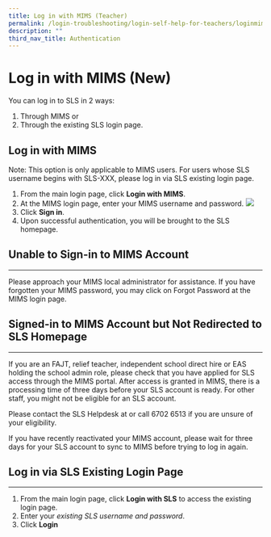 ```yaml
---
title: Log in with MIMS (Teacher)
permalink: /login-troubleshooting/login-self-help-for-teachers/loginmimsteacher/
description: ""
third_nav_title: Authentication
---
```

Log in with MIMS (New)
===================

You can log in to SLS in 2 ways:

1. Through MIMS or
2. Through the existing SLS login page.
 
   
Log in with MIMS
----------------

Note: This option is only applicable to MIMS users. For users whose SLS username begins with SLS-XXX, please log in via SLS existing login page.

1. From the main login page, click **Login with MIMS**.
2. At the MIMS login page, enter your MIMS username and password.
  ![](images/Media/2Teacher/LTM1.png)  
3. Click **Sign in**.
4. Upon successful authentication, you will be brought to the SLS homepage.
 
    
  Unable to Sign-in to MIMS Account
---------------------------------

---

Please approach your MIMS local administrator for assistance. If you have forgotten your MIMS password, you may click on Forgot Password at the MIMS login page.

   
   Signed-in to MIMS Account but Not Redirected to SLS Homepage 
-------------------------------------------------------------

---

If you are an FAJT, relief teacher, independent school direct hire or EAS holding the school admin role, please check that you have applied for SLS access through the MIMS portal. After access is granted in MIMS, there is a processing time of three days before your SLS account is ready. For other staff, you might not be eligible for an SLS account.

Please contact the SLS Helpdesk at  or call 6702 6513 if you are unsure of your eligibility.

 If you have recently reactivated your MIMS account, please wait for three days for your SLS account to sync to MIMS before trying to log in again.

   
 Log in via SLS Existing Login Page
----------------------------------

---

1. From the main login page, click **Login with SLS** to access the existing login page.
2. Enter your *existing SLS username and password*.
3. Click **Login**